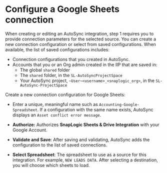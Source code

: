 # Configure a Google Sheets connection

When creating or editing an AutoSync integration, step 1 requires you to provide connection parameters for the selected source. You can create a new connection configuration or select from saved configurations. When available, the list of saved configurations includes:

-   Connection configurations that you created in AutoSync.
-   Accounts that you or an Org admin created in the IIP that are saved in:
    -   The global `shared` folder
    -   The `shared` folder, in the `SL-AutoSyncProjectSpace`
    -   Your AutoSync project, `~User~<username>_<snaplogic_org>`, in the `SL-AutoSync-ProjectSpace`

Create a new connection configuration for Google Sheets:

-   Enter a unique, meaningful name such as `Accounting-Google-Spreadsheet`. If a configuration with the same name exists, AutoSync displays an `Asset conflict error message`.
-   **Authorize:** Authorizes **SnapLogic Sheets & Drive Integration** with your Google Account.
-   **Validate and Save**: After saving and validating, AutoSync adds the configuration to the list of saved connections.

-   **Select Spreadsheet**: The spreadsheet to use as a source for this integration. For example, `NEW LEADS DATA`. After selecting a destination, you will choose which sheets to load.

